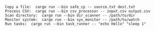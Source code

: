     Copy a file:  cargo run --bin safe_cp -- source.txt dest.txt
    Process CSV:  cargo run --bin csv_processor -- input.csv output.csv
    Scan directory:  cargo run --bin dir_scanner -- /path/to/dir
    Monitor system:  cargo run --bin sys_monitor -- /path/to/watch
    Run tasks:  cargo run --bin task_runner -- "echo Hello" "sleep 1"
     
